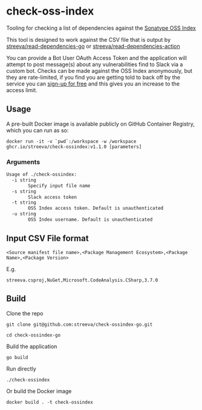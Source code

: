 # check-oss-index
Tooling for checking a list of dependencies against the [Sonatype OSS Index](https://ossindex.sonatype.org/)

This tool is designed to work against the CSV file that is output by [streeva/read-dependencies-go](https://github.com/streeva/read-dependencies-go) or [streeva/read-dependencies-action](https://github.com/streeva/read-dependencies-action)

You can provide a Bot User OAuth Access Token and the application will attempt to post message(s) about any vulnerabilities find to Slack via a custom bot.  Checks can be made against the OSS Index anonymously, but they are rate-limited, if you find you are getting told to back off by the service you can [sign-up for free](https://ossindex.sonatype.org/user/register) and this gives you an increase to the access limit.

## Usage
A pre-built Docker image is available publicly on GitHub Container Registry, which you can run as so:
```
docker run -it -v `pwd`:/workspace -w /workspace ghcr.io/streeva/check-ossindex:v1.1.0 [parameters]
```
### Arguments
```bash
Usage of ./check-ossindex:
  -i string
    	Specify input file name
  -s string
    	Slack access token
  -t string
    	OSS Index access token. Default is unauthenticated
  -u string
    	OSS Index username. Default is unauthenticated
```

## Input CSV File format
```
<Source manifest file name>,<Package Management Ecosystem>,<Package Name>,<Package Version>
```
E.g.
```
streeva.csproj,NuGet,Microsoft.CodeAnalysis.CSharp,3.7.0
```

## Build
Clone the repo
```
git clone git@github.com:streeva/check-ossindex-go.git

cd check-ossindex-go
```
Build the application
```
go build
```
Run directly
```
./check-ossindex
```
Or build the Docker image
```
docker build . -t check-ossindex
```